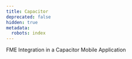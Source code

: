 ```yaml
---
title: Capacitor
deprecated: false
hidden: true
metadata:
  robots: index
---
```

FME Integration in a Capacitor Mobile Application